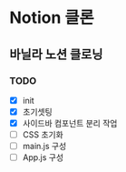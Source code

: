 # Notion 클론

## 바닐라 노션 클로닝

### TODO

- [x] init
- [x] 초기셋팅
- [x] 사이드바 컴포넌트 분리 작업
- [ ] CSS 초기화
- [ ] main.js 구성
- [ ] App.js 구성
